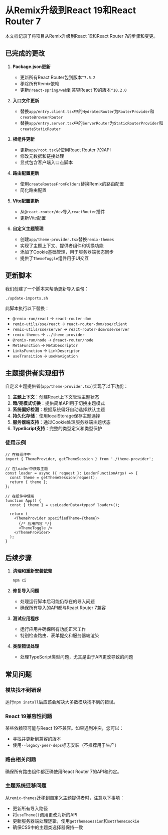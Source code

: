 # 从Remix升级到React 19和React Router 7

本文档记录了将项目从Remix升级到React 19和React Router 7的步骤和变更。

## 已完成的更改

1. **Package.json更新**

   - 更新所有React Router包到版本`^7.5.2`
   - 移除所有Remix依赖
   - 更新`@react-spring/web`到兼容React 19的版本`^10.2.0`

2. **入口文件更新**

   - 替换`app/entry.client.tsx`中的`HydratedRouter`为`RouterProvider`和`createBrowserRouter`
   - 替换`app/entry.server.tsx`中的`ServerRouter`为`StaticRouterProvider`和`createStaticRouter`

3. **根组件更新**

   - 更新`app/root.tsx`以使用React Router 7的API
   - 修改元数据和链接处理
   - 显式包含客户端入口点脚本

4. **路由配置更新**

   - 使用`createRoutesFromFolders`替换Remix的路由配置
   - 简化路由配置

5. **Vite配置更新**

   - 从`@react-router/dev`导入`reactRouter`插件
   - 更新Vite配置

6. **自定义主题管理**
   - 创建`app/theme-provider.tsx`替换`remix-themes`
   - 实现了主题上下文、提供者组件和切换功能
   - 添加了Cookie基础管理，用于服务器端状态同步
   - 提供了`ThemeToggle`组件用于UI交互

## 更新脚本

我们创建了一个脚本来帮助更新导入语句：

```bash
./update-imports.sh
```

此脚本执行以下替换：

- `@remix-run/react` → `react-router-dom`
- `remix-utils/sse/react` → `react-router-dom/sse/client`
- `remix-utils/sse/server` → `react-router-dom/sse/server`
- `remix-themes` → `../theme-provider`
- `@remix-run/node` → `@react-router/node`
- `MetaFunction` → `MetaDescriptor`
- `LinksFunction` → `LinkDescriptor`
- `useTransition` → `useNavigation`

## 主题提供者实现细节

自定义主题提供者(`app/theme-provider.tsx`)实现了以下功能：

1. **主题上下文**：创建React上下文管理主题状态
2. **暗/亮模式切换**：提供简单API用于切换主题模式
3. **系统偏好检测**：根据系统偏好自动选择默认主题
4. **持久化存储**：使用localStorage保存主题选择
5. **服务器端支持**：通过Cookie处理服务器端主题状态
6. **TypeScript支持**：完整的类型定义和类型保护

### 使用示例

```tsx
// 在根组件中
import { ThemeProvider, getThemeSession } from './theme-provider';

// 在loader中获取主题
const loader = async ({ request }: LoaderFunctionArgs) => {
  const theme = getThemeSession(request);
  return { theme };
};

// 在组件中使用
function App() {
  const { theme } = useLoaderData<typeof loader>();

  return (
    <ThemeProvider specifiedTheme={theme}>
      {/* 应用内容 */}
      <ThemeToggle />
    </ThemeProvider>
  );
}
```

## 后续步骤

1. **清理和重新安装依赖**

   ```bash
   npm ci
   ```

2. **修复导入问题**

   - 处理运行脚本后可能仍存在的导入问题
   - 确保所有导入的API都与React Router 7兼容

3. **测试应用程序**

   - 运行应用并确保所有功能正常工作
   - 特别检查路由、表单提交和服务器端渲染

4. **类型错误处理**
   - 处理TypeScript类型问题，尤其是由于API更改导致的问题

## 常见问题

### 模块找不到错误

运行`npm install`后应该会解决大多数模块找不到的错误。

### React 19兼容性问题

某些依赖项可能与React 19不兼容。如果遇到冲突，您可以：

- 寻找并更新到兼容的版本
- 使用`--legacy-peer-deps`标志安装（不推荐用于生产）

### 路由相关问题

确保所有路由组件都正确使用React Router 7的API和约定。

### 主题系统迁移问题

从`remix-themes`迁移到自定义主题提供者时，注意以下事项：

- 更新所有导入路径
- 将`useTheme()`调用更改为新的API
- 更新服务器端处理逻辑，使用`getThemeSession`和`setThemeCookie`
- 确保CSS中的主题类选择器保持一致
